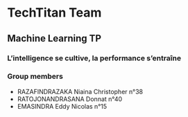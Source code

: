 # TechTitan Team
## Machine Learning TP
### L’intelligence se cultive, la performance s’entraîne
### Group members
- RAZAFINDRAZAKA Niaina Christopher n°38
- RATOJONANDRASANA Donnat n°40
- EMASINDRA Eddy Nicolas n°15
